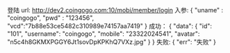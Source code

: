 登陆
url:
  http://dev2.coingogo.com:10/mobi/member/login
入参:
  {
   "uname" : "coingogo",
   "pwd" : "123456",
   "vcd":"7b88e53ce5482c310989e74157aa7419"
  }
成功：
 {
    "data": {
        "id": "101",
        "username": "coingogo",
        "mobile": "23322024541",
        "avatar": "n5c4h8GKMXPGGY6Jt1sovDpKPKhQ7VXz.jpg"
    }
}
失败:
{
    "err": "失败"
}

